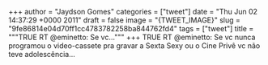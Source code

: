 
+++
author = "Jaydson Gomes"
categories = ["tweet"]
date = "Thu Jun 02 14:37:29 +0000 2011"
draft = false
image = "{TWEET_IMAGE}"
slug = "9fe86814e04d70ff1cc4783782258ba844762fd4"
tags = ["tweet"]
title = """TRUE  RT @eminetto: Se vc..."""
+++
TRUE  RT @eminetto: Se vc nunca programou o video-cassete pra gravar a Sexta Sexy ou o Cine Privê vc não teve adolescência...
